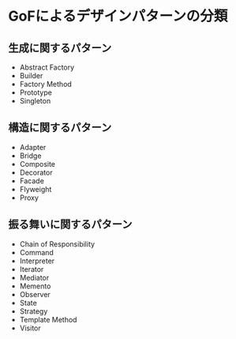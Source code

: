 # GoFによるデザインパターンの分類

## 生成に関するパターン
- Abstract Factory
- Builder
- Factory Method
- Prototype 
- Singleton

## 構造に関するパターン
- Adapter
- Bridge
- Composite
- Decorator
- Facade
- Flyweight
- Proxy

## 振る舞いに関するパターン
- Chain of Responsibility
- Command
- Interpreter
- Iterator
- Mediator
- Memento
- Observer
- State
- Strategy
- Template Method
- Visitor
